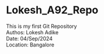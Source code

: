 # Lokesh_A92_Repo
This is my first Git Repository
<br>
Authos: Lokesh Adike
<br>
Date: 04/Sep/2024
<br>
Location: Bangalore